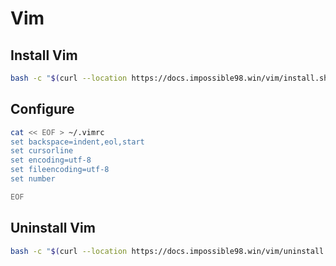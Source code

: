 # Vim

## Install Vim

```bash
bash -c "$(curl --location https://docs.impossible98.win/vim/install.sh)"
```

## Configure

```bash
cat << EOF > ~/.vimrc
set backspace=indent,eol,start
set cursorline
set encoding=utf-8
set fileencoding=utf-8
set number

EOF
```

## Uninstall Vim

```bash
bash -c "$(curl --location https://docs.impossible98.win/vim/uninstall.sh)"
```
